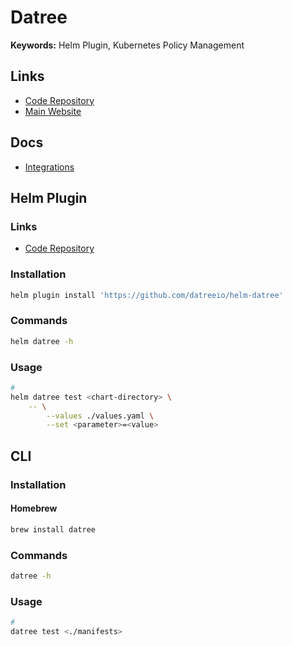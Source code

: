 # Datree

**Keywords:** Helm Plugin, Kubernetes Policy Management

## Links

- [Code Repository](https://github.com/datreeio/datree)
- [Main Website](https://datree.io/)

## Docs

- [Integrations](https://hub.datree.io/integrations)

## Helm Plugin

### Links

- [Code Repository](https://github.com/datreeio/helm-datree)

### Installation

```sh
helm plugin install 'https://github.com/datreeio/helm-datree'
```

### Commands

```sh
helm datree -h
```

### Usage

```sh
#
helm datree test <chart-directory> \
    -- \
        --values ./values.yaml \
        --set <parameter>=<value>
```

## CLI

### Installation

#### Homebrew

```sh
brew install datree
```

### Commands

```sh
datree -h
```

### Usage

```sh
#
datree test <./manifests>
```
